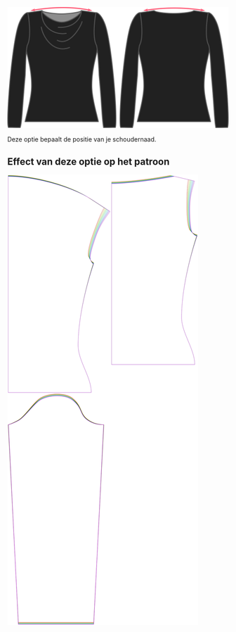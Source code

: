 ![De optie voor overwijdte schouders bij Diana](./shoulderease.svg)

Deze optie bepaalt de positie van je schoudernaad.


## Effect van deze optie op het patroon
![Deze afbeelding toont het effect van deze optie door meerdere varianten die een andere waarde hebben voor deze optie te vervangen](diana_shoulderease_sample.svg "Effect van deze optie op het patroon")